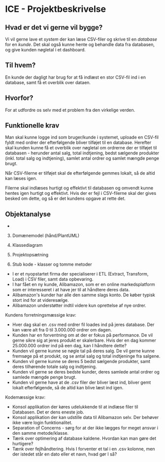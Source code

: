 # ICE - Projektbeskrivelse
## Hvad er det vi gerne vil bygge?
Vi vil gerne lave et *system* der kan læse CSV-filer og skrive til en *database* for en *kunde*. Det skal også kunne hente og behandle data fra databasen, og give kunden nøgletal i et dashboard.
## Til hvem?
En kunde der dagligt har brug for at få indlæst en stor CSV-fil ind i en database, samt få et overblik over dataen.
## Hvorfor?
For at udfordre os selv med et problem fra den virkelige verden.

## Funktionelle krav
Man skal kunne logge ind som bruger/kunde i systemet, uploade en CSV-fil fyldt med ordrer der efterfølgende bliver tilføjet til en database. Herefter skal kunden kunne få et overblik over nøgletal om ordrerne der er tilføjet til databasen - herunder antal salg, total indtjening, bedst sælgende produkter (inkl. total salg og indtjening), samlet antal ordrer og samlet mængde penge brugt.

Når CSV-filerne er tilføjet skal de efterfølgende gemmes lokalt, så de altid kan læses igen.

Filerne skal indlæses hurtigt og effektivt til databasen og omvendt kunne hentes igen hurtigt og effektivt. Hvis der er fejl i CSV-filerne skal der gives besked om dette, og så er det kundens opgave at rette det.

## Objektanalyse
- 
3. Domænemodel (hånd/PlantUML)

1. Klassediagram
2. Projektopsætning
3. Stub kode - klasser og tomme metoder





- I er et nyopstartet firma der specialiserer i ETL (Extract, Transform, Load) i CSV filer, samt data opbevaring.
- I har fået en ny kunde, Alibamazon, som er en online markedsplatform som er interesseret i at have jer til at håndtere deres data.
- Alibamazon's kunder har alle den samme slags konto. De køber typisk stort ind for at videresælge.
- Alibamazon understøtter indtil videre kun oprettelse af nye ordrer.

Kundens forretningsmæssige krav:
- Hver dag skal en .csv med ordrer fil loades ind på jeres database. Der kan være alt fra 0 til 3.000.000 ordrer om dagen.
- Kunden har en forventning om at der er fokus på performance. De vil gerne sikre sig at jeres produkt er skalerbare. Hvis der en dag kommer 25.000.000 ordrer ind på een dag, kan I håndtere dette?
- Kunden vil gerne kunne se nøgle tal på deres salg. De vil gerne kunne fremsøge på et produkt, og se antal salg og total indtjeninge fra salgene.
- Kunden vil gerne kunne se deres 5 bedst sælgende produkter, samt deres tilhørende totale salg og indtjening.
- Kunden vil gerne se deres bedste kunder, deres samlede antal ordrer og samlede mængde penge brugt.
- Kunden vil gerne have at de .csv filer der bliver læst ind, bliver gemt lokalt efterfølgende, så de altid kan blive læst ind igen.

Kodemæssige krav:
- Konsol applikation der køres udelukkende til at indlæse filer til Databasen. Det er dens eneste job.
- Konsol applikation der kan udstille data til Alibamazon selv. Der behøver ikke være login funktionalitet.
- Separation of Concerns - sørg for at der ikke lægges for meget ansvar i den samme metode/klasse.
- Tænk over optimering af database kaldene. Hvordan kan man gøre det hurtigere?
- Tænk over fejlhåndtering. Hvis I forventer et tal i en .csv kolonne, men der istedet står en dato eller et navn, hvad gør I så?
